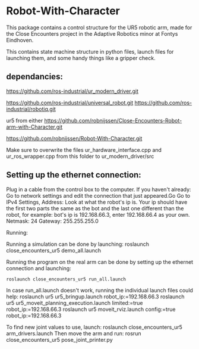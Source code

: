 # Robot-With-Character
This package contains a control structure for the UR5 robotic arm, made for the Close Encounters project in the Adaptive Robotics minor at Fontys Eindhoven.

This contains state machine structure in python files, launch files for launching them, and some handy things like a gripper check.

## dependancies:

https://github.com/ros-industrial/ur_modern_driver.git

https://github.com/ros-industrial/universal_robot.git https://github.com/ros-industrial/robotiq.git 

ur5 from either 
https://github.com/robnijssen/Close-Encounters-Robot-arm-with-Character.git

https://github.com/robnijssen/Robot-With-Character.git

Make sure to overwrite the files ur_hardware_interface.cpp and ur_ros_wrapper.cpp from this folder to ur_modern_driver/src

## Setting up the ethernet connection:

Plug in a cable from the control box to the computer. If you haven't already: Go to network settings and edit the connection that just appeared.Go Go to IPv4 Settings, Address: Look at what the robot's ip is. Your ip should have the first two parts the same as the bot and the last one different than the robot, for example: bot's ip is 192.168.66.3, enter 192.168.66.4 as your own. Netmask: 24 Gateway: 255.255.255.0

Running:

Running a simulation can be done by launching: roslaunch close_encounters_ur5 demo_all.launch

Running the program on the real arm can be done by setting up the ethernet connection and launching:

` roslaunch close_encounters_ur5 run_all.launch ` 

In case run_all.launch doesn't work, running the individual launch files could help: roslaunch ur5 ur5_bringup.launch robot_ip:=192.168.66.3 roslaunch ur5 ur5_moveit_planning_execution.launch limited:=true robot_ip:=192.168.66.3 roslaunch ur5 moveit_rviz.launch config:=true robot_ip:=192.168.66.3

To find new joint values to use, launch: roslaunch close_encounters_ur5 arm_drivers.launch Then move the arm and run: rosrun close_encounters_ur5 pose_joint_printer.py
